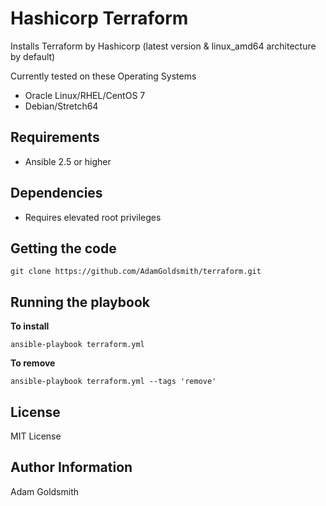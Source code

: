 Hashicorp Terraform
===================

Installs Terraform by Hashicorp (latest version & linux_amd64 architecture by default)

Currently tested on these Operating Systems
* Oracle Linux/RHEL/CentOS 7
* Debian/Stretch64

Requirements
------------

* Ansible 2.5 or higher

Dependencies
------------

* Requires elevated root privileges

Getting the code
----------------

`git clone https://github.com/AdamGoldsmith/terraform.git`

Running the playbook
--------------------

__To install__

`ansible-playbook terraform.yml`

__To remove__

`ansible-playbook terraform.yml --tags 'remove'`

License
-------

MIT License

Author Information
------------------

Adam Goldsmith

